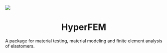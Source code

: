 <img align="center" src="https://user-images.githubusercontent.com/115699524/217231575-caf12c57-0375-4652-98cc-81e7bc071f9b.png">

<h1 align="center">HyperFEM</h1>
A package for material testing, material modeling and finite element analysis of elastomers.
